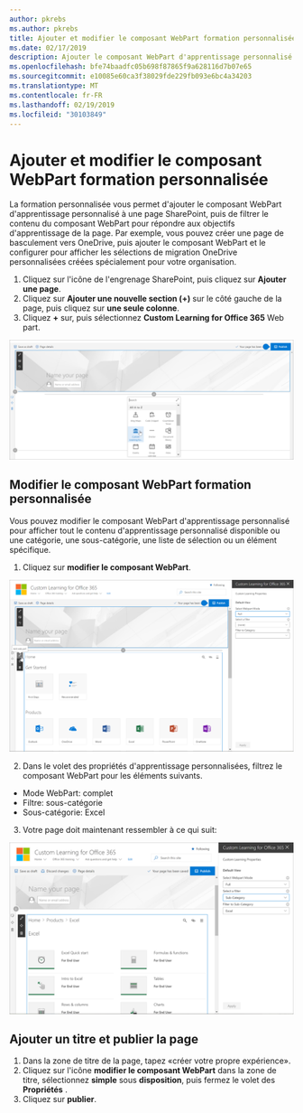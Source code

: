 ```yaml
---
author: pkrebs
ms.author: pkrebs
title: Ajouter et modifier le composant WebPart formation personnalisée
ms.date: 02/17/2019
description: Ajouter le composant WebPart d'apprentissage personnalisé à une page SharePoint
ms.openlocfilehash: bfe74baadfc05b698f87865f9a628116d7b07e65
ms.sourcegitcommit: e10085e60ca3f38029fde229fb093e6bc4a34203
ms.translationtype: MT
ms.contentlocale: fr-FR
ms.lasthandoff: 02/19/2019
ms.locfileid: "30103849"
---
```

# <a name="add-and-edit-the-custom-learning-web-part"></a>Ajouter et modifier le composant WebPart formation personnalisée

La formation personnalisée vous permet d'ajouter le composant WebPart d'apprentissage personnalisé à une page SharePoint, puis de filtrer le contenu du composant WebPart pour répondre aux objectifs d'apprentissage de la page. Par exemple, vous pouvez créer une page de basculement vers OneDrive, puis ajouter le composant WebPart et le configurer pour afficher les sélections de migration OneDrive personnalisées créées spécialement pour votre organisation.

1.  Cliquez sur l'icône de l'engrenage SharePoint, puis cliquez sur **Ajouter une page**.
2.  Cliquez sur **Ajouter une nouvelle section (+)** sur le côté gauche de la page, puis cliquez sur **une seule colonne**.
3.  Cliquez **+** sur, puis sélectionnez **Custom Learning for Office 365** Web part. 

![CG-webpartadd. png](media/cg-webpartadd.png)

## <a name="edit-the-custom-learning-web-part"></a>Modifier le composant WebPart formation personnalisée
Vous pouvez modifier le composant WebPart d'apprentissage personnalisé pour afficher tout le contenu d'apprentissage personnalisé disponible ou une catégorie, une sous-catégorie, une liste de sélection ou un élément spécifique. 

1.  Cliquez sur **modifier le composant WebPart**.

![CG-webpartedit. png](media/cg-webpartedit.png)

2. Dans le volet des propriétés d'apprentissage personnalisées, filtrez le composant WebPart pour les éléments suivants. 

- Mode WebPart: complet
- Filtre: sous-catégorie
- Sous-catégorie: Excel

3. Votre page doit maintenant ressembler à ce qui suit: 

![CG-webpartfilter. png](media/cg-webpartfilter.png)

## <a name="add-a-title-and-publish-the-page"></a>Ajouter un titre et publier la page
1. Dans la zone de titre de la page, tapez «créer votre propre expérience».
2. Cliquez sur l'icône **modifier le composant WebPart** dans la zone de titre, sélectionnez **simple** sous **disposition**, puis fermez le volet des **Propriétés** .
3. Cliquez sur **publier**.
